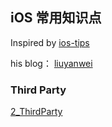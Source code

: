 ##  iOS 常用知识点

Inspired by [ios-tips](https://github.com/coolnameismy/ios-tips)

his blog： [liuyanwei](http://liuyanwei.jumppo.com/index.html)



### Third Party

[2_ThirdParty](https://github.com/coolnameismy/ios-tips/tree/master/2_ThirdParty)

